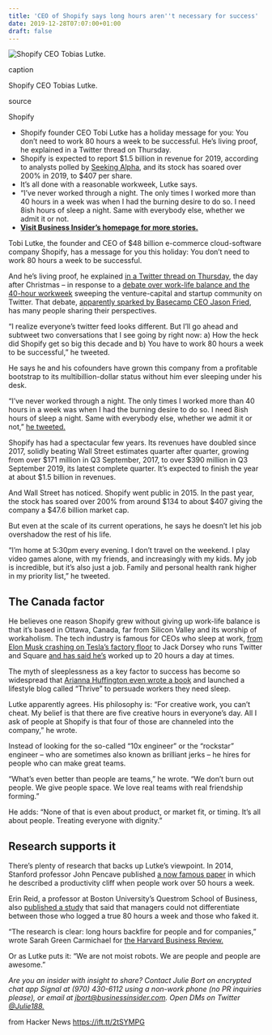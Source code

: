 ```yaml
---
title: 'CEO of Shopify says long hours aren''t necessary for success'
date: 2019-12-28T07:07:00+01:00
draft: false
---
```


![Shopify CEO Tobias Lutke.](https://static.businessinsider.sg/2019/12/12/5b69ca9c0ce5f533278b4730.png)

caption

Shopify CEO Tobias Lutke.

source

Shopify

*   Shopify founder CEO Tobi Lutke has a holiday message for you: You don’t need to work 80 hours a week to be successful. He’s living proof, he explained in a Twitter thread on Thursday.
*   Shopify is expected to report $1.5 billion in revenue for 2019, according to analysts polled by [Seeking Alpha](https://seekingalpha.com/symbol/SHOP/earnings/estimates), and its stock has soared over 200% in 2019, to $407 per share.
*   It’s all done with a reasonable workweek, Lutke says.
*   “I’ve never worked through a night. The only times I worked more than 40 hours in a week was when I had the burning desire to do so. I need 8ish hours of sleep a night. Same with everybody else, whether we admit it or not.
*   **[Visit Business Insider’s homepage for more stories.](https://www.businessinsider.com/)**

Tobi Lutke, the founder and CEO of $48 billion e-commerce cloud-software company Shopify, has a message for you this holiday: You don’t need to work 80 hours a week to be successful.

And he’s living proof, he explained [in a Twitter thread on Thursday](https://twitter.com/tobi/status/1210242184341000192), the day after Christmas – in response to a [debate over work-life balance and the 40-hour workweek](https://twitter.com/TheLexTimes/status/1210022450433527808?s=20) sweeping the venture-capital and startup community on Twitter. That debate, [apparently sparked by Basecamp CEO Jason Fried](https://twitter.com/jasonfried/status/1209115637148274690?s=20), has many people sharing their perspectives.

“I realize everyone’s twitter feed looks different. But I’ll go ahead and subtweet two conversations that I see going by right now: a) How the heck did Shopify get so big this decade and b) You have to work 80 hours a week to be successful,” he tweeted.

He says he and his cofounders have grown this company from a profitable bootstrap to its multibillion-dollar status without him ever sleeping under his desk.

“I’ve never worked through a night. The only times I worked more than 40 hours in a week was when I had the burning desire to do so. I need 8ish hours of sleep a night. Same with everybody else, whether we admit it or not,” [he tweeted.](https://twitter.com/tobi/status/1210242187759378432)

Shopify has had a spectacular few years. Its revenues have doubled since 2017, solidly beating Wall Street estimates quarter after quarter, growing from over $171 million in Q3 September, 2017, to over $390 million in Q3 September 2019, its latest complete quarter. It’s expected to finish the year at about $1.5 billion in revenues.

And Wall Street has noticed. Shopify went public in 2015. In the past year, the stock has soared over 200% from around $134 to about $407 giving the company a $47.6 billion market cap.

But even at the scale of its current operations, he says he doesn’t let his job overshadow the rest of his life.

“I’m home at 5:30pm every evening. I don’t travel on the weekend. I play video games alone, with my friends, and increasingly with my kids. My job is incredible, but it’s also just a job. Family and personal health rank higher in my priority list,” he tweeted.

The Canada factor
-----------------

He believes one reason Shopify grew without giving up work-life balance is that it’s based in Ottawa, Canada, far from Silicon Valley and its worship of workaholism. The tech industry is famous for CEOs who sleep at work, [from Elon Musk crashing on Tesla’s factory floor](https://www.businessinsider.com/tesla-employee-stories-elon-musk-sleeping-at-work-2018-8) to Jack Dorsey who runs Twitter and Square [and has said he’s](https://www.businessinsider.com/successful-ceo-sleep-schedules-2017-1#jack-dorsey-twitter-founder-and-square-ceo-1) worked up to 20 hours a day at times.

The myth of sleeplessness as a key factor to success has become so widespread that [Arianna Huffington even wrote a book](http://ariannahuffington.com/thrive) and launched a lifestyle blog called “Thrive” to persuade workers they need sleep.

Lutke apparently agrees. His philosophy is: “For creative work, you can’t cheat. My belief is that there are five creative hours in everyone’s day. All I ask of people at Shopify is that four of those are channeled into the company,” he wrote.

Instead of looking for the so-called “10x engineer” or the “rockstar” engineer – who are sometimes also known as brilliant jerks – he hires for people who can make great teams.

“What’s even better than people are teams,” he wrote. “We don’t burn out people. We give people space. We love real teams with real friendship forming.”

He adds: “None of that is even about product, or market fit, or timing. It’s all about people. Treating everyone with dignity.”

Research supports it
--------------------

There’s plenty of research that backs up Lutke’s viewpoint. In 2014, Stanford professor John Pencave published [a now famous paper](http://ftp.iza.org/dp8129.pdf) in which he described a productivity cliff when people work over 50 hours a week.

Erin Reid, a professor at Boston University’s Questrom School of Business, also [published a study](https://hbr.org/2015/04/why-some-men-pretend-to-work-80-hour-weeks) that said that managers could not differentiate between those who logged a true 80 hours a week and those who faked it.

“The research is clear: long hours backfire for people and for companies,” wrote Sarah Green Carmichael for [the Harvard Business Review.](https://hbr.org/2015/08/the-research-is-clear-long-hours-backfire-for-people-and-for-companies)

Or as Lutke puts it: “We are not moist robots. We are people and people are awesome.”

_Are you an insider with insight to share? Contact Julie Bort on encrypted chat app Signal at (970) 430-6112 using a non-work phone (no PR inquiries please), or email at_ [_jbort@businessinsider.com_](mailto:jbort@businessinsider.com)_. Open DMs on Twitter_ [_@Julie188._](https://twitter.com/Julie188)

  
  
from Hacker News https://ift.tt/2tSYMPG